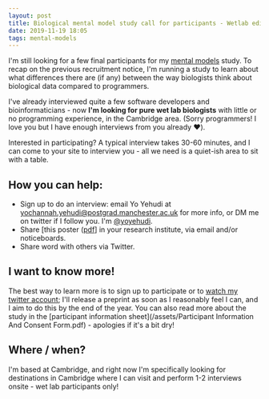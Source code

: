 ```yaml
---
layout: post
title: Biological mental model study call for participants - Wetlab edition
date: 2019-11-19 18:05
tags: mental-models
---
```


I'm still looking for a few final participants for my [mental models](/2019/07/29/call-for-participants.html) study. To recap on the previous recruitment notice, I'm running a study to learn about what differences there are (if any) between the way biologists think about biological data compared to programmers.

I've already interviewed quite a few software developers and bioinformaticians - now **I'm looking for pure wet lab biologists** with little or no programming experience, in the Cambridge area. (Sorry programmers! I love you but I have enough interviews from you already ❤️).

Interested in participating? A typical interview takes 30-60 minutes, and I can come to your site to interview you - all we need is a quiet-ish area to sit with a table.

## How you can help:

- Sign up to do an interview: email Yo Yehudi at yochannah.yehudi@postgrad.manchester.ac.uk for more info, or DM me on twitter if I follow you. I'm [@yoyehudi](https://twitter.com/yoyehudi).
- Share [this poster ([pdf](/assets/AdvertisingPosterv3_nov_2019.pdf)]  in your research institute, via email and/or noticeboards.
- Share word with others via Twitter.

## I want to know more!

The best way to learn more is to sign up to participate or to [watch my twitter account](https://twitter.com/yoyehudi); I'll release a preprint as soon as I reasonably feel I can, and I aim to do this by the end of the year. You can also read more about the study in the [participant information sheet](/assets/Participant Information And Consent Form.pdf) - apologies if it's a bit dry!

## Where / when?

I'm based at Cambridge, and right now I'm specifically looking for destinations in Cambridge where I can visit and perform 1-2 interviews onsite - wet lab participants only!
